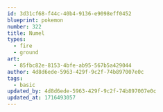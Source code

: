 ```yaml
---
id: 3d31cf68-f44c-40b4-9136-e9098eff0452
blueprint: pokemon
number: 322
title: Numel
types:
  - fire
  - ground
art:
  - 85fbc82e-8153-4bfe-ab95-567b5a429044
author: 4d8d6ede-5963-429f-9c2f-74b897007e0c
tags:
  - basic
updated_by: 4d8d6ede-5963-429f-9c2f-74b897007e0c
updated_at: 1716493057
---
```

